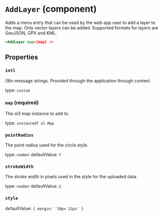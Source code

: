 `AddLayer` (component)
======================

Adds a menu entry that can be used by the web app user to add a layer to the map.
Only vector layers can be added. Supported formats for layers are GeoJSON, GPX and KML.

```xml
<AddLayer map={map} />
```

Properties
----------

### `intl`

i18n message strings. Provided through the application through context.

type: `custom`


### `map` (required)

The ol3 map instance to add to.

type: `instanceOf ol.Map`


### `pointRadius`

The point radius used for the circle style.

type: `number`
defaultValue: `7`


### `strokeWidth`

The stroke width in pixels used in the style for the uploaded data.

type: `number`
defaultValue: `2`


### `style`

defaultValue: `{
  margin: '10px 12px'
}`


